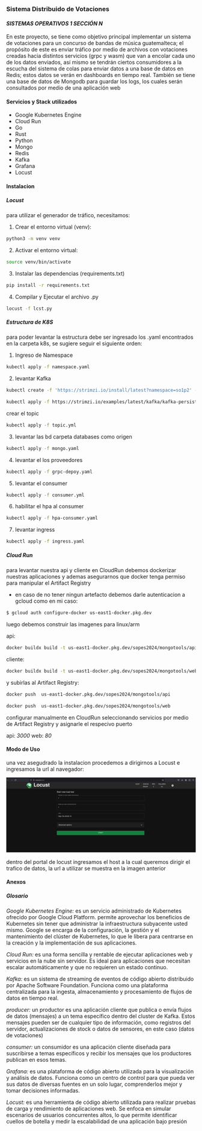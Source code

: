 ### Sistema Distribuido de Votaciones
#### *SISTEMAS OPERATIVOS 1 SECCIÓN N*

En este proyecto, se tiene como objetivo principal implementar un sistema de votaciones para un
concurso de bandas de música guatemalteca; el propósito de este es enviar tráfico por medio de
archivos con votaciones creadas hacia distintos servicios (grpc y wasm) que van a encolar cada uno
de los datos enviados, así mismo se tendrán ciertos consumidores a la escucha del sistema de colas
para enviar datos a una base de datos en Redis; estos datos se verán en dashboards en tiempo real.
También se tiene una base de datos de Mongodb para guardar los logs, los cuales serán
consultados por medio de una aplicación web

#### Servicios y Stack utilizados

* Google Kubernetes Engine
* Cloud Run
* Go
* Rust
* Python
* Mongo
* Redis
* Kafka
* Grafana
* Locust 

#### Instalacion

##### Locust
para utilizar el generador de tráfico, necesitamos:

1. Crear el entorno virtual (venv):

```bash
python3 -m venv venv
```

2. Activar el entorno virtual:

```bash
source venv/bin/activate
```

3. Instalar las dependencias (requirements.txt)

```bash
pip install -r requirements.txt 
```

4. Compilar y Ejecutar el archivo .py

```bash
locust -f lcst.py
```

##### Estructura de K8S
para poder levantar la estructura debe ser ingresado los .yaml encontrados en la carpeta k8s, se sugiere seguir el siguiente orden:

1. Ingreso de Namespace

```bash
kubectl apply -f namespace.yaml
```

2. levantar Kafka

```bash
kubectl create -f 'https://strimzi.io/install/latest?namespace=so1p2' -n so1p2
```

```bash
kubectl apply -f https://strimzi.io/examples/latest/kafka/kafka-persistent-single.yaml -n so1p2
```

crear el topic

```bash
kubectl apply -f topic.yml
```


3. levantar las bd
carpeta databases como origen

```bash
kubectl apply -f mongo.yaml
```


4. levantar el los proveedores

```bash
kubectl apply -f grpc-depoy.yaml
```

5. levantar el consumer

```bash
kubectl apply -f consumer.yml
```

6. habilitar el hpa al consumer

```bash
kubectl apply -f hpa-consumer.yaml
```

7. levantar ingress

```bash
kubectl apply -f ingress.yaml
```

##### Cloud Run
para levantar nuestra api y cliente en CloudRun debemos dockerizar nuestras
aplicaciones y ademas asegurarnos que docker tenga permiso para manipular
el Artifact Registry


* en caso de no tener ningun artefacto debemos darle autenticacion a gcloud
como en mi caso:

```bash
$ gcloud auth configure-docker us-east1-docker.pkg.dev
```

luego debemos construir las imagenes para linux/arm

api:
```bash
docker buildx build -t us-east1-docker.pkg.dev/sopes2024/mongotools/api --platform linux/amd64 .
```
cliente:
```bash
docker buildx build -t us-east1-docker.pkg.dev/sopes2024/mongotools/web --platform linux/amd64 .
```

y subirlas al Artifact Registry:
```bash
docker push  us-east1-docker.pkg.dev/sopes2024/mongotools/api 
```

```bash
docker push  us-east1-docker.pkg.dev/sopes2024/mongotools/web 
```

configurar manualmente en CloudRun seleccionando servicios por medio
de Artifact Registry y asignarle el respecivo puerto

api: *3000*
web: *80*

#### Modo de Uso
una vez asegudrado la instalacion
procedemos a dirigirnos a Locust
e ingresamos la url al navegador:

![locust Home](assets/image.png)


dentro del portal de locust ingresamos el host a la cual queremos dirigir el trafico de datos, la url a utilizar se muestra en la imagen anterior


#### Anexos

##### Glosario

*Google Kubernetes Engine:*
es un servicio administrado de Kubernetes ofrecido por Google Cloud Platform. permite aprovechar los beneficios de Kubernetes sin tener que administrar la infraestructura subyacente usted mismo. Google se encarga de la configuración, la gestión y el mantenimiento del clúster de Kubernetes, lo que le libera para centrarse en la creación y la implementación de sus aplicaciones.

*Cloud Run:*
 es una forma sencilla y rentable de ejecutar aplicaciones web y servicios en la nube sin servidor. Es ideal para aplicaciones que necesitan escalar automáticamente y que no requieren un estado continuo.

 *Kafka:* es un sistema de streaming de eventos de código abierto distribuido por Apache Software Foundation.  Funciona como una plataforma centralizada para la ingesta, almacenamiento y procesamiento de flujos de datos en tiempo real.

 *producer:* un productor es una aplicación cliente que publica o envía flujos de datos (mensajes) a un tema específico dentro del cluster de Kafka.  Estos mensajes pueden ser de cualquier tipo de información, como registros del servidor, actualizaciones de stock o datos de sensores, en este caso (datos de votaciones)

*consumer:* un consumidor es una aplicación cliente diseñada para suscribirse a temas específicos y recibir los mensajes que los productores publican en esos temas.

*Grafana:* es una plataforma de código abierto utilizada para la visualización y análisis de datos.  Funciona como un centro de control para que pueda ver sus datos de diversas fuentes en un solo lugar, comprenderlos mejor y tomar decisiones informadas.

*Locust:* es una herramienta de código abierto utilizada para realizar pruebas de carga y rendimiento de aplicaciones web. Se enfoca en simular escenarios de usuarios concurrentes altos, lo que permite identificar cuellos de botella y medir la escalabilidad de una aplicación bajo presión










